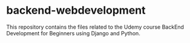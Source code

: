 # backend-webdevelopment

This repository contains the files related to the Udemy course BackEnd Development for Beginners using Django and Python.
